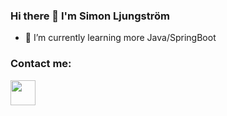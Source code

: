### Hi there 👋 I'm Simon Ljungström

- 🌱 I’m currently learning more Java/SpringBoot


### Contact me:


<a href="https://www.linkedin.com/in/simon-ljungström/"><img src="https://www.vectorlogo.zone/logos/linkedin/linkedin-icon.svg" width="40" height="40"/></a>
<!--
**simonlj8/simonlj8** is a ✨ _special_ ✨ repository because its `README.md` (this file) appears on your GitHub profile.

Here are some ideas to get you started:

- 🔭 I’m currently working on ...
- 🌱 I’m currently learning ...
- 👯 I’m looking to collaborate on ...
- 🤔 I’m looking for help with ...
- 💬 Ask me about ...
- 📫 How to reach me: ...
- 😄 Pronouns: ...
- ⚡ Fun fact: ...
-->

